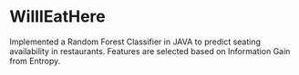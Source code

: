 # WillIEatHere

Implemented a Random Forest Classifier in JAVA to predict seating availability in restaurants. 
Features are selected based on Information Gain from Entropy.
